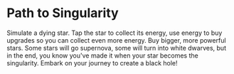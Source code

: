# Path to Singularity

Simulate a dying star. Tap the star to collect its energy, use energy to buy upgrades so you can collect even more energy. Buy bigger, more powerful stars. Some stars will go supernova, some will turn into white dwarves, but in the end, you know you've made it when your star becomes the singularity. Embark on your journey to create a black hole!
